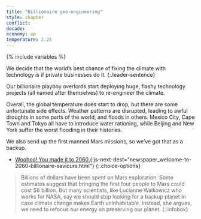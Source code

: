 ```yaml
---
title: "Billionaire geo-engineering"
style: chapter
conflict: 
decade: 
economy: up 
temperature: 2.25
---
```


{% include variables %}

We decide that the world’s best chance of fixing the climate with technology is if private businesses do it.
{:.leader-sentence}

Our billionaire playboy overlords start deploying huge, flashy technology projects (all named after themselves) to re-engineer the climate.

Overall, the global temperature does start to drop, but there are some unfortunate side effects. Weather patterns are disrupted, leading to awful droughts in some parts of the world, and floods in others. Mexico City, Cape Town and Tokyo all have to introduce water rationing, while Beijing and New York suffer the worst flooding in their histories.

We also send up the first manned Mars missions, so we’ve got that as a backup.

- [Woohoo! You made it to 2060.](part-page_2060.html){:js-next-dest="newspaper_welcome-to-2060-billionaire-saviours.html"}
{:.choice-options}

> Billions of dollars have been spent on Mars exploration. Some estimates suggest that bringing the first four people to Mars could cost $6 billion. But many scientists, like Lucianne Walkowicz who works for NASA, say we should stop looking for a backup planet in case climate change makes Earth uninhabitable. Instead, she argues, we need to refocus our energy on preserving our planet.
{:.infobox}
